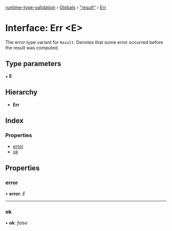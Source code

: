 [runtime-type-validation](../README.md) › [Globals](../globals.md) › ["result"](../modules/_result_.md) › [Err](_result_.err.md)

# Interface: Err <**E**>

The error type variant for `Result`. Denotes that some error occurred before
the result was computed.

## Type parameters

▪ **E**

## Hierarchy

* **Err**

## Index

### Properties

* [error](_result_.err.md#error)
* [ok](_result_.err.md#ok)

## Properties

###  error

• **error**: *E*

___

###  ok

• **ok**: *false*

